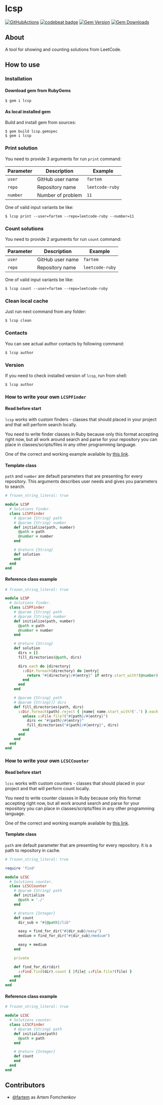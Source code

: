 # lcsp

[![GitHubActions](https://github.com/fartem/distincter2/workflows/Build/badge.svg)](https://github.com/fartem/distincter2/actions?branch=master)
[![codebeat badge](https://codebeat.co/badges/eca07972-3b5a-4b3c-a424-a277ce8128b7)](https://codebeat.co/projects/github-com-fartem-lcsp-master)
[![Gem Version](https://badge.fury.io/rb/lcsp.svg)](https://badge.fury.io/rb/lcsp)
[![Gem Downloads](https://img.shields.io/gem/dt/lcsp)](https://badge.fury.io/rb/lcsp)

## About

A tool for showing and counting solutions from LeetCode.

## How to use

### Installation

#### Download gem from RubyGems

```shell
$ gem i lcsp
```

#### As local installed gem

Build and install gem from sources:

```shell
$ gem build lcsp.gemspec
$ gem i lcsp
```

### Print solution

You need to provide 3 arguments for run `print` command:

| Parameter | Description       | Example         |
| --------- | ----------------- | --------------- |
| `user`    | GitHub user name  | `fartem`        |
| `repo`    | Repository name   | `leetcode-ruby` |
| `number`  | Number of problem | `11`            |

One of valid input variants be like:

```shell
$ lcsp print --user=fartem --repo=leetcode-ruby --number=11
```

### Count solutions

You need to provide 2 arguments for run `count` command:

| Parameter | Description      | Example         |
| --------- | ---------------- | --------------- |
| `user`    | GitHub user name | `fartem`        |
| `repo`    | Repository name  | `leetcode-ruby` |

One of valid input variants be like:

```shell
$ lcsp count --user=fartem --repo=leetcode-ruby
```

### Clean local cache

Just run next command from any folder:

```shell
$ lcsp clean
```

### Contacts

You can see actual author contacts by following command:

```shell
$ lcsp author
```

### Version

If you need to check installed version of `lcsp`, run from shell:

```shell
$ lcsp author
```

### How to write your own `LCSPFinder`

#### Read before start

`lcsp` works with custom finders - classes that should placed in your project and that will perform
search locally.

You need to write finder classes in Ruby because only this format accepting right now, but all work
around search and parse for your repository you can place in classes/scripts/files in any other programming language.

One of the correct and working example available
by [this link](https://github.com/fartem/leetcode-ruby/blob/master/lcsp/finder.rb).

#### Template class

`path` and `number` are default parameters that are presenting for every repository. This arguments describes user needs
and gives you parameters to search.

```ruby
# frozen_string_literal: true

module LCSP
  # Solutions finder.
  class LCSPFinder
    # @param {String} path
    # @param {String} number
    def initialize(path, number)
      @path = path
      @number = number
    end

    # @return {String}
    def solution
    end
  end
end
```

#### Reference class example

```ruby
# frozen_string_literal: true

module LCSP
  # Solutions finder.
  class LCSPFinder
    # @param {String} path
    # @param {String} number
    def initialize(path, number)
      @path = path
      @number = number
    end

    # @return {String}
    def solution
      dirs = []
      fill_directories(@path, dirs)

      dirs.each do |directory|
        ::Dir.foreach(directory) do |entry|
          return "#{directory}/#{entry}" if entry.start_with?(@number)
        end
      end
    end

    # @param {String} path
    # @param {String[]} dirs
    def fill_directories(path, dirs)
      ::Dir.foreach(path).reject { |name| name.start_with?('.') }.each do |entry|
        unless ::File.file?("#{path}/#{entry}")
          dirs << "#{path}/#{entry}"
          fill_directories("#{path}/#{entry}", dirs)
        end
      end
    end
  end
end
```

### How to write your own `LCSCCounter`

#### Read before start

`lcsc` works with custom counters - classes that should placed in your project and that will perform
count locally.

You need to write counter classes in Ruby because only this format accepting right now, but all work
around search and parse for your repository you can place in classes/scripts/files in any other programming language.

One of the correct and working example available
by [this link](https://github.com/fartem/leetcode-ruby/blob/master/lcsp/counter.rb).

#### Template class

`path` are default parameter that are presenting for every repository. It is a path to repository in cache.

```ruby
# frozen_string_literal: true

require 'find'

module LCSC
  # Solutions counter.
  class LCSCCounter
    # @param {String} path
    def initialize
      @path = './'
    end

    # @return {Integer}
    def count
      dir_sub = "#{@path}/lib"

      easy = find_for_dir("#{dir_sub}/easy")
      medium = find_for_dir("#{dir_sub}/medium")

      easy + medium
    end

    private

    def find_for_dir(dir)
      ::Find.find(dir).count { |file| ::File.file?(file) }
    end
  end
end
```

#### Reference class example

```ruby
# frozen_string_literal: true

module LCSC
  # Solutions counter.
  class LCSCFinder
    # @param {String} path
    def initialize(path)
      @path = path
    end

    # @return {Integer}
    def count
    end
  end
end
```

## Contributors

* [@fartem](https://github.com/fartem) as Artem Fomchenkov
